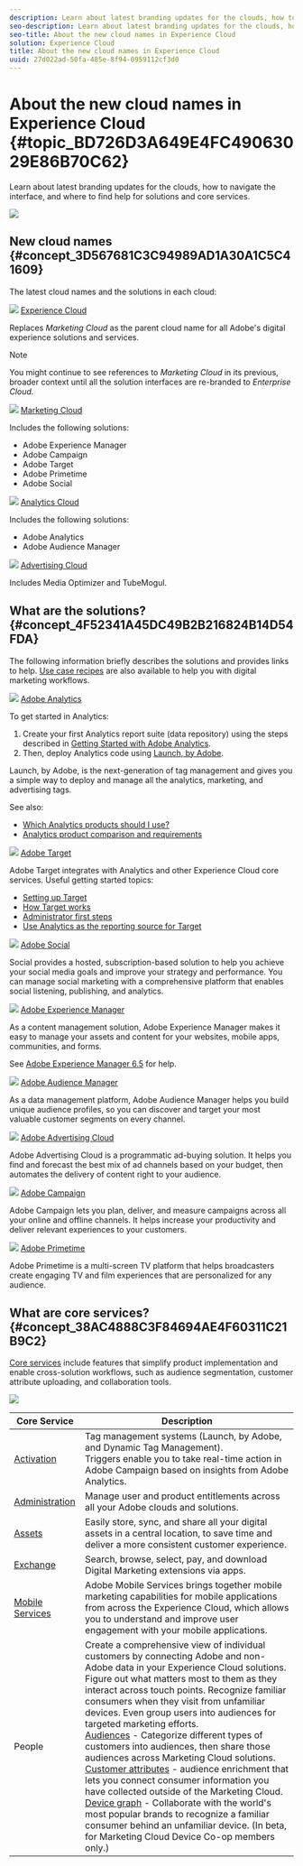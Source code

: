 ```yaml
---
description: Learn about latest branding updates for the clouds, how to navigate the interface, and where to find help for solutions and core services.
seo-description: Learn about latest branding updates for the clouds, how to navigate the interface, and where to find help for solutions and core services.
seo-title: About the new cloud names in Experience Cloud
solution: Experience Cloud
title: About the new cloud names in Experience Cloud
uuid: 27d022ad-50fa-485e-8f94-0959112cf3d0
---
```


# About the new cloud names in Experience Cloud {#topic_BD726D3A649E4FC49063029E86B70C62}

Learn about latest branding updates for the clouds, how to navigate the interface, and where to find help for solutions and core services.

![](assets/cloud-pulldown.png) 

## New cloud names {#concept_3D567681C3C94989AD1A30A1C5C41609}

The latest cloud names and the solutions in each cloud: 

![](assets/experience_cloud_appicon_32.png) [Experience Cloud](https://www.adobe.com/experience-cloud.html?promoid=FZPQZ2HS&mv=other) 

Replaces *Marketing Cloud* as the parent cloud name for all Adobe's digital experience solutions and services. 

>[!NOTE]
>
>You might continue to see references to *Marketing Cloud* in its previous, broader context until all the solution interfaces are re-branded to *Enterprise Cloud.* 

![](assets/marketingcloud_32.png) [Marketing Cloud](https://www.adobe.com/marketing-cloud.html) 

Includes the following solutions: 

* Adobe Experience Manager
* Adobe Campaign
* Adobe Target
* Adobe Primetime
* Adobe Social

![](assets/analyticscloud_appicon_32.png) [Analytics Cloud](https://www.adobe.com/data-analytics-cloud.html) 

Includes the following solutions: 

* Adobe Analytics
* Adobe Audience Manager

![](assets/advertisingcloud_appicon_32.png) [Advertising Cloud](https://www.adobe.com/advertising-cloud.html) 

Includes Media Optimizer and TubeMogul. 

## What are the solutions? {#concept_4F52341A45DC49B2B216824B14D54FDA}

The following information briefly describes the solutions and provides links to help. [Use case recipes](https://helpx.adobe.com/marketing-cloud/how-to/use-cases.html) are also available to help you with digital marketing workflows. 

![](assets/mc_analytics_32.png) [Adobe Analytics](https://docs.adobe.com/content/help/en/analytics/landing/home.html) 

To get started in Analytics: 

1. Create your first Analytics report suite (data repository) using the steps described in [Getting Started with Adobe Analytics](https://docs.adobe.com/content/help/en/analytics/analyze/analysis-workspace/home.html).
1. Then, deploy Analytics code using [Launch, by Adobe](https://docs.adobe.com/content/help/en/launch/using/intro/get-started/quick-start.html).

Launch, by Adobe, is the next-generation of tag management and gives you a simple way to deploy and manage all the analytics, marketing, and advertising tags. 

See also: 

* [Which Analytics products should I use?](https://docs.adobe.com/content/help/en/analytics/admin/admin-overview/which-analytics-tool.html)
* [Analytics product comparison and requirements](https://docs.adobe.com/content/help/en/analytics/admin/admin-overview/analytics-product-comparison.html)

![](assets/mc_target_32.png) [Adobe Target](https://docs.adobe.com/content/help/en/target/using/target-home.html) 

Adobe Target integrates with Analytics and other Experience Cloud core services. Useful getting started topics: 

* [Setting up Target](https://docs.adobe.com/content/help/en/target/using/administer/administrating-target.html)
* [How Target works](https://docs.adobe.com/content/help/en/target/using/introduction/how-target-works.html)
* [Administrator first steps](https://docs.adobe.com/content/help/en/target/using/administer/start-target.html)
* [Use Analytics as the reporting source for Target](https://docs.adobe.com/content/help/en/target/using/integrate/a4t/a4t.html)

![](assets/mc_social_32.png) [Adobe Social](https://docs.adobe.com/content/help/en/social/using/home.html) 

Social provides a hosted, subscription-based solution to help you achieve your social media goals and improve your strategy and performance. You can manage social marketing with a comprehensive platform that enables social listening, publishing, and analytics. 

![](assets/mc_experiencemanager_32.png) [Adobe Experience Manager](https://helpx.adobe.com/support/experience-manager/6-5.html) 

As a content management solution, Adobe Experience Manager makes it easy to manage your assets and content for your websites, mobile apps, communities, and forms. 

See [Adobe Experience Manager 6.5](https://helpx.adobe.com/support/experience-manager/6-5.html) for help. 

![](assets/mc_audiencemanager_32.png) [Adobe Audience Manager](https://docs.adobe.com/content/help/en/audience-manager/user-guide/aam-home.html) 

As a data management platform, Adobe Audience Manager helps you build unique audience profiles, so you can discover and target your most valuable customer segments on every channel. 

![](assets/mc_optimize_32.png) [Adobe Advertising Cloud](https://docs.adobe.com/content/help/en/release-notes/experience-cloud/current.html#adcloud) 

Adobe Advertising Cloud is a programmatic ad-buying solution. It helps you find and forecast the best mix of ad channels based on your budget, then automates the delivery of content right to your audience. 

![](assets/mc_campaign_32.png) [Adobe Campaign](https://docs.adobe.com/content/help/en/campaign-standard/using/getting-started/about-adobe-campaign/campaign-orchestration.html) 

Adobe Campaign lets you plan, deliver, and measure campaigns across all your online and offline channels. It helps increase your productivity and deliver relevant experiences to your customers. 

![](assets/primetime_app_32.png) [Adobe Primetime](https://help.adobe.com/en_US/primetime/) 

Adobe Primetime is a multi-screen TV platform that helps broadcasters create engaging TV and film experiences that are personalized for any audience. 

## What are core services? {#concept_38AC4888C3F84694AE4F60311C21B9C2}

[Core services](core-services/core-services.md#concept_07ED1D5C64234E77976E6D572E78FB9C) include features that simplify product implementation and enable cross-solution workflows, such as audience segmentation, customer attribute uploading, and collaboration tools. 

![](assets/core-services.png) 

| Core Service | Description |
|--- |--- |
|[Activation](activation/activation.md)|Tag management systems (Launch, by Adobe, and Dynamic Tag Management).<br>Triggers enable you to take real-time action in Adobe Campaign based on insights from Adobe Analytics.|
|[Administration](admin-getting-started/admin-getting-started.md)|Manage user and product entitlements across all your Adobe clouds and solutions.|
|[Assets](experience-cloud-assets/experience-cloud-assets.md)|Easily store, sync, and share all your digital assets in a central location, to save time and deliver a more consistent customer experience.|
|[Exchange](exchange.md)|Search, browse, select, pay, and download Digital Marketing extensions via apps.|
|[Mobile Services](https://docs.adobe.com/content/help/en/mobile-services/using/home.html)|Adobe Mobile Services brings together mobile marketing capabilities for mobile applications from across the Experience Cloud, which allows you to understand and improve user engagement with your mobile applications.|
|People|Create a comprehensive view of individual customers by connecting Adobe and non-Adobe data in your Experience Cloud solutions. Figure out what matters most to them as they interact across touch points. Recognize familiar consumers when they visit from unfamiliar devices. Even group users into audiences for targeted marketing efforts.<br>[Audiences](audience-library/audience-library.md) - Categorize different types of customers into audiences, then share those audiences across Marketing Cloud solutions.<br>[Customer attributes](attributes/attributes.md) - audience enrichment that lets you connect consumer information you have collected outside of the Marketing Cloud.<br>[Device graph](https://landing.adobe.com/en/na/events/summit/275658-summit-co-op.html) - Collaborate with the world's most popular brands to recognize a familiar consumer behind an unfamiliar device. (In beta, for Marketing Cloud Device Co-op members only.)|
